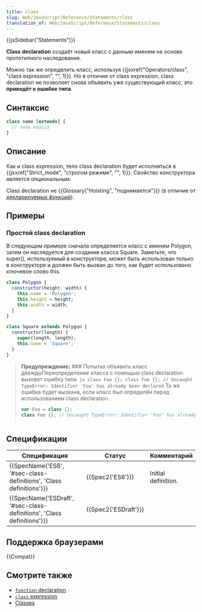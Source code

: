 ```yaml
---
title: class
slug: Web/JavaScript/Reference/Statements/class
translation_of: Web/JavaScript/Reference/Statements/class
---
```


{{jsSidebar("Statements")}}

**Class declaration** создаёт новый класс с данным именем на основе прототипного наследования.

Можно так же определить класс, используя {{jsxref("Operators/class", "class expression", "", 1)}}. Но в отличие от class expression, class declaration не позволяет снова объявить уже существующий класс, это **приведёт к ошибке типа**.

## Синтаксис

```js
class name [extends] {
  // тело класса
}
```

## Описание

Как и class expression, тело class declaration будет исполняться в {{jsxref("Strict_mode", "строгом режиме", "", 1)}}. Свойство конструктора является опциональным.

Class declaration не {{Glossary("Hoisting", "поднимается")}} (в отличие от [декларируемых функций](/ru/docs/Web/JavaScript/Reference/Statements/function)).

## Примеры

### Простой class declaration

В следующем примере сначала определяется класс с именем Polygon, затем он наследуется для создания класса Square. Заметьте, что super(), используемый в конструкторе, может быть использован только в конструкторе и должен быть вызван до того, как будет использовано ключевое слово this.

```js
class Polygon {
  constructor(height, width) {
    this.name = 'Polygon';
    this.height = height;
    this.width = width;
  }
}

class Square extends Polygon {
  constructor(length) {
    super(length, length);
    this.name = 'Square';
  }
}
```

> **Предупреждение:** ### Попытка объявить класс дваждыПереопределение класса с помощью class declaration вызовет ошибку типа. `js class Foo {}; class Foo {}; // Uncaught TypeError: Identifier 'Foo' has already been declared` Та же ошибка будет вызвана, если класс был определён перед использованием class declaration.
>
> ```js
> var Foo = class {};
> class Foo {}; // Uncaught TypeError: Identifier 'Foo' has already been declared
>
> ```
>
> ```

## Спецификации

| Спецификация                                                                                 | Статус                       | Комментарий         |
| -------------------------------------------------------------------------------------------- | ---------------------------- | ------------------- |
| {{SpecName('ES6', '#sec-class-definitions', 'Class definitions')}}     | {{Spec2('ES6')}}         | Initial definition. |
| {{SpecName('ESDraft', '#sec-class-definitions', 'Class definitions')}} | {{Spec2('ESDraft')}} |                     |

## Поддержка браузерами

{{Compat}}

## Смотрите также

- [`function` declaration](/ru/docs/Web/JavaScript/Reference/Statements/function)
- [`class` expression](/ru/docs/Web/JavaScript/Reference/Operators/class)
- [Classes](/ru/docs/Web/JavaScript/Reference/Classes)
